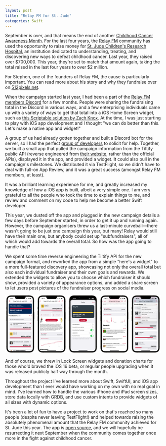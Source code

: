 ```yaml
---
layout: post
title: "Relay FM for St. Jude"
categories: Swift
---
```


September is over, and that means the end of another [Childhood Cancer Awareness Month](https://www.cclg.org.uk/ccam). For the last four years, the [Relay FM](https://www.relay.fm/) community has used the opportunity to raise money for [St. Jude Children's Research Hospital](https://www.stjude.org/about-st-jude.html?sc_icid=us-mm-missionstatement#mission), an institution dedicated to understanding, treating, and discovering new ways to defeat childhood cancer. Last year, they raised over $700,000. This year, they're set to match that amount again, taking the total raised in the last four years to over $2 million.

For Stephen, one of the founders of Relay FM, the cause is particularly important. You can read more about his story and why they fundraise over on [512pixels.net](https://512pixels.net/2022/08/relay-st-jude-2022/).

When the campaign started last year, I had been a part of the [Relay FM members Discord](https://relay.fm/membership) for a few months. People were sharing the fundraising total in the Discord in various ways, and a few enterprising individuals came up with a variety of ways to get that total into a iOS Home Screen widget, such as [this Scriptable solution by Zach Knox](https://zmknox.com/2021/08/21/building-a-donation-tracker-widget.html). At the time, I was just starting to play with iOS app development and I thought "we can do better than this. Let's make a native app and widget!"

A group of us had already gotten together and built a Discord bot for the server, so I had the perfect [group of developers](https://tildy.dev) to solicit for help. Together, we built a small app that pulled the campaign information from the Tiltify public API (reverse engineered from [their website](https://tiltify.com/@relay-fm/relay-fm-for-st-jude-2022), rather than the official APIs), displayed it in the app, and provided a widget. It could also pull in the campaign's milestones. We distributed it via TestFlight, so we didn't have to deal with full-on App Review, and it was a great success (amongst Relay FM members, at least).

It was a brilliant learning experience for me, and greatly increased my knowledge of how a iOS app is built, albeit a very simple one. I am very grateful to all the people who took the time to explain things to me, and review and comment on my code to help me become a better Swift developer.

This year, we dusted off the app and plugged in the new campaign details a few days before September started, in order to get it up and running again. However, the campaign organisers threw us a last-minute curveball—there wasn't going to be just one campaign this year, but many! Relay would still have their main one, but anybody could set up "subfundraisers", all of which would add towards the overall total. So how was the app going to handle that?

We spent some time reverse engineering the Tiltify API for the new campaign format, and reworked the app from a simple "here's a widget" to a more full-featured discovery app, showcasing not only the overall total but also each individual fundraiser and their own goals and rewards. We extended the widgets to allow you to choose which fundraiser it should show, provided a variety of appearance options, and added a share screen to let users post pictures of the fundraiser progress on social media.

![Relay FM for St. Jude iOS App Screenshots](/assets/IMG_0929.PNG)

And of course, we threw in Lock Screen widgets and donation charts for those who'd braved the iOS 16 beta, or regular people upgrading when it was released publicly half way through the month.

Throughout the project I've learned more about Swift, SwiftUI, and iOS app development than I ever would have working on my own with no real goal in mind. I've learned how to handle the various iPhone and iPad screen sizes, store data locally with GRDB, and use custom intents to provide widgets of all sizes with dynamic options.

It's been a lot of fun to have a project to work on that's reached so many people (despite never leaving TestFlight!) and helped towards raising the absolutely phenomenal amount that the Relay FM community achieved for St. Jude this year. The app is [open source](https://github.com/Lovely-Development-Team/St-Jude-Widget-App), and we will hopefully be resurrecting it next September when the community comes together once more in the fight against childhood cancer.
